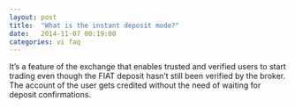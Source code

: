 ```yaml
---
layout: post
title:  "What is the instant deposit mode?"
date:   2014-11-07 00:19:00
categories: vi faq
---
```


It’s a feature of the exchange that enables trusted and verified users to start trading even though the FIAT deposit hasn’t still been verified by the broker. The account of the user gets credited without the need of waiting for deposit confirmations.
